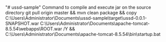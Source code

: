 "# ussd-sample" 
Command to compile and execute jar on the source directory
git pull origin master && mvn clean package && copy C:\Users\Administrator\Documents\ussd-sample\target\ussd-0.0.1-SNAPSHOT.war C:\Users\Administrator\Documents\apache-tomcat-8.5.54\webapps\ROOT.war /Y && C:\Users\Administrator\Documents\apache-tomcat-8.5.54\bin\startup.bat